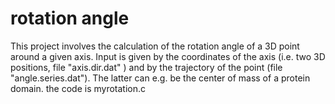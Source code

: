 # rotation angle

This project involves the calculation of the rotation angle of a 3D point around a given axis. Input is given by the coordinates of the axis (i.e. two 3D positions, file "axis.dir.dat" ) and by the trajectory of the point (file "angle.series.dat"). The latter can e.g. be the center of mass of a protein domain.
the code is myrotation.c 
